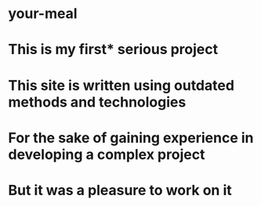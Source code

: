 # your-meal
# This is my first* serious project
# This site is written using outdated methods and technologies
# For the sake of gaining experience in developing a complex project
# But it was a pleasure to work on it